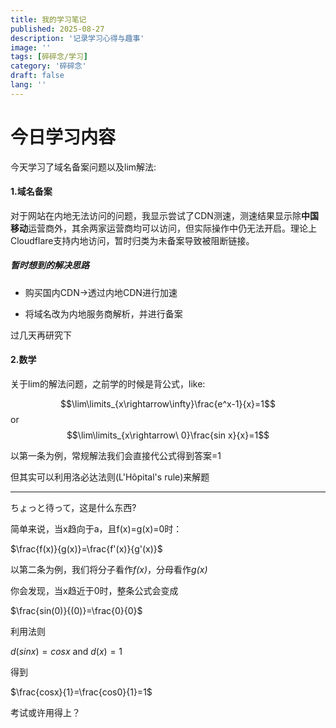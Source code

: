 ```yaml
---
title: 我的学习笔记
published: 2025-08-27
description: '记录学习心得与趣事'
image: ''
tags: [碎碎念/学习]
category: '碎碎念'
draft: false 
lang: ''
---
```


# 今日学习内容

今天学习了域名备案问题以及lim解法:

#### 1.域名备案

对于网站在内地无法访问的问题，我显示尝试了CDN测速，测速结果显示除**中国移动**运营商外，其余两家运营商均可以访问，但实际操作中仍无法开启。理论上Cloudflare支持内地访问，暂时归类为未备案导致被阻断链接。

##### 暂时想到的解决思路

- 购买国内CDN->透过内地CDN进行加速

- 将域名改为内地服务商解析，并进行备案

过几天再研究下

#### 2.数学

关于lim的解法问题，之前学的时候是背公式，like:

$$\lim\limits_{x\rightarrow\infty}\frac{e^x-1}{x}=1$$ or $$\lim\limits_{x\rightarrow\ 0}\frac{sin x}{x}=1$$

以第一条为例，常规解法我们会直接代公式得到答案=1

但其实可以利用洛必达法则(L'Hôpital's rule)来解题

---

ちょっと待って，这是什么东西?

简单来说，当x趋向于a，且f(x)=g(x)=0时：

$\frac{f(x)}{g(x)}=\frac{f'(x)}{g'(x)}$

以第二条为例，我们将分子看作*f(x)*，分母看作*g(x)*

你会发现，当x趋近于0时，整条公式会变成

$\frac{sin(0)}{(0)}=\frac{0}{0}$

利用法则

$d(sin x)=cosx$    and  $d(x)=1$

得到

$\frac{cosx}{1}=\frac{cos0}{1}=1$

考试或许用得上？

